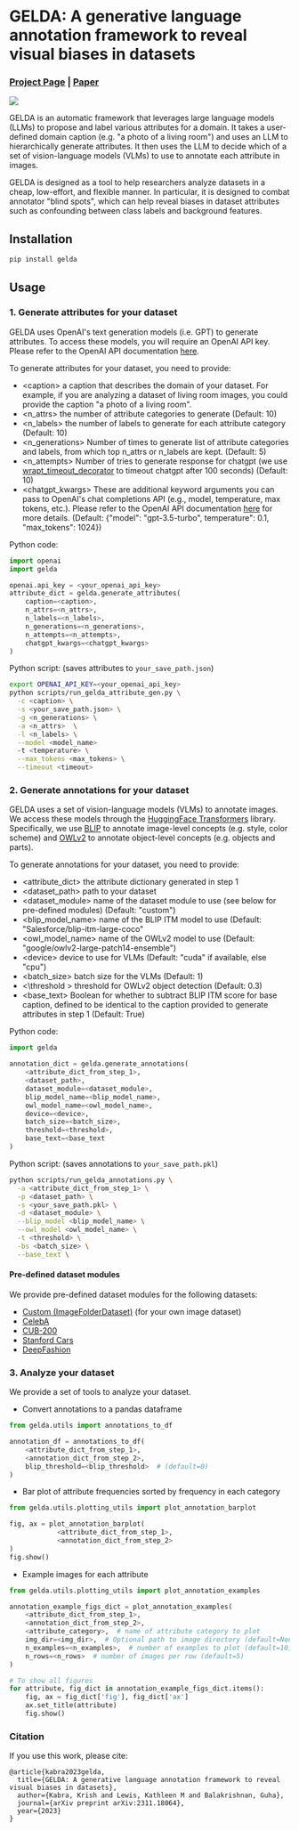 # GELDA: A generative language annotation framework to reveal visual biases in datasets
### [Project Page]() | [Paper](https://arxiv.org/abs/2311.18064)

<img src="assets/pipeline_gelda.png">

GELDA is an automatic framework that leverages large language models (LLMs) to propose and label various attributes for a domain. It takes a user-defined domain caption (e.g. "a photo of a living room") and uses an LLM to hierarchically generate attributes. It then uses the LLM to decide which of a set of vision-language models (VLMs) to use to annotate each attribute in images.

GELDA is designed as a tool to help researchers analyze datasets in a cheap, low-effort, and flexible manner. In particular, it is designed to combat annotator "blind spots", which can help reveal biases in dataset attributes such as confounding between class labels and background features.

## Installation

```bash
pip install gelda
```

## Usage

### 1. Generate attributes for your dataset

GELDA uses OpenAI's text generation models (i.e. GPT) to generate attributes. To access these models, you will require an OpenAI API key. Please refer to the OpenAI API documentation [here](https://openai.com/blog/openai-api). 

To generate attributes for your dataset, you need to provide: 
- \<caption\> a caption that describes the domain of your dataset. For example, if you are analyzing a dataset of living room images, you could provide the caption "a photo of a living room".
- \<n_attrs\> the number of attribute categories to generate (Default: 10)
- \<n_labels\> the number of labels to generate for each attribute category (Default: 10)
- \<n_generations\> Number of times to generate list of attribute categories and labels, from which top n_attrs or n_labels are kept. (Default: 5)
- \<n_attempts\> Number of tries to generate response for chatgpt (we use [wrapt_timeout_decorator](https://github.com/bitranox/wrapt_timeout_decorator) to timeout chatgpt after 100 seconds) (Default: 10)
- \<chatgpt_kwargs\> These are additional keyword arguments you can pass to OpenAI's chat completions API (e.g., model, temperature, max tokens, etc.). Please refer to the OpenAI API documentation [here](https://platform.openai.com/docs/api-reference/chat) for more details. (Default: {"model": "gpt-3.5-turbo", temperature": 0.1, "max_tokens": 1024})

Python code: 
```python
import openai 
import gelda

openai.api_key = <your_openai_api_key>
attribute_dict = gelda.generate_attributes(
    caption=<caption>,
    n_attrs=<n_attrs>,
    n_labels=<n_labels>,
    n_generations=<n_generations>,
    n_attempts=<n_attempts>,
    chatgpt_kwargs=<chatgpt_kwargs>
)
```

Python script: (saves attributes to `your_save_path.json`)
```bash
export OPENAI_API_KEY=<your_openai_api_key>
python scripts/run_gelda_attribute_gen.py \
  -c <caption> \
  -s <your_save_path.json> \
  -g <n_generations> \
  -a <n_attrs>  \
  -l <n_labels> \
  --model <model_name>
  -t <temperature> \
  --max_tokens <max_tokens> \
  --timeout <timeout>
```

### 2. Generate annotations for your dataset

GELDA uses a set of vision-language models (VLMs) to annotate images. We access these models through the [HuggingFace Transformers](https://huggingface.co/docs/transformers/index) library. Specifically, we use [BLIP](https://huggingface.co/docs/transformers/model_doc/blip) to annotate image-level concepts (e.g. style, color scheme) and [OWLv2](https://huggingface.co/docs/transformers/main/model_doc/owlv2) to annotate object-level concepts (e.g. objects and parts). 

To generate annotations for your dataset, you need to provide:
- <attribute_dict> the attribute dictionary generated in step 1
- \<dataset_path\> path to your dataset
- \<dataset_module\> name of the dataset module to use (see below for pre-defined modules) (Default: "custom")
- \<blip_model_name\> name of the BLIP ITM model to use (Default: "Salesforce/blip-itm-large-coco"
- \<owl_model_name\> name of the OWLv2 model to use (Default: "google/owlv2-large-patch14-ensemble")
- \<device\> device to use for VLMs (Default: "cuda" if available, else "cpu")
- \<batch_size\> batch size for the VLMs (Default: 1)
- <\threshold \> threshold for OWLv2 object detection (Default: 0.3)
- \<base_text\> Boolean for whether to subtract BLIP ITM score for base caption, defined to be identical to the caption provided to generate attributes in step 1 (Default: True) 

Python code: 
```python
import gelda 

annotation_dict = gelda.generate_annotations(
    <attribute_dict_from_step_1>, 
    <dataset_path>,
    dataset_module=<dataset_module>,
    blip_model_name=<blip_model_name>,
    owl_model_name=<owl_model_name>,
    device=<device>,
    batch_size=<batch_size>,
    threshold=<threshold>,
    base_text=<base_text
)
```

Python script: (saves annotations to `your_save_path.pkl`) 
```bash
python scripts/run_gelda_annotations.py \
  -a <attribute_dict_from_step_1> \
  -p <dataset_path> \
  -s <your_save_path.pkl> \
  -d <dataset_module> \
  --blip_model <blip_model_name> \
  --owl_model <owl_model_name> \
  -t <threshold> \
  -bs <batch_size> \
  --base_text \ 
```

#### Pre-defined dataset modules
We provide pre-defined dataset modules for the following datasets:
- [Custom (ImageFolderDataset)](gelda/datasets/base.py) (for your own image dataset)
- [CelebA](gelda/datasets/celeba.py)
- [CUB-200](gelda/datasets/cub.py)
- [Stanford Cars](gelda/datasets/cars.py)
- [DeepFashion](gelda/datasets/deepfashion.py)

### 3. Analyze your dataset

We provide a set of tools to analyze your dataset.

- Convert annotations to a pandas dataframe
```python
from gelda.utils import annotations_to_df

annotation_df = annotations_to_df(
    <attribute_dict_from_step_1>,
    <annotation_dict_from_step_2>,
    blip_threshold=<blip_threshold>  # (default=0)
)
```

- Bar plot of attribute frequencies sorted by frequency in each category
```python
from gelda.utils.plotting_utils import plot_annotation_barplot

fig, ax = plot_annotation_barplot(
            <attribute_dict_from_step_1>,
            <annotation_dict_from_step_2>
)
fig.show()
```

- Example images for each attribute
```python
from gelda.utils.plotting_utils import plot_annotation_examples

annotation_example_figs_dict = plot_annotation_examples(
    <attribute_dict_from_step_1>,
    <annotation_dict_from_step_2>, 
    <attribute_category>,  # name of attribute category to plot 
    img_dir=<img_dir>,  # Optional path to image directory (default=None)
    n_examples=<n_examples>,  # number of examples to plot (default=10)
    n_rows=<n_rows>  # number of images per row (default=5)
)

# To show all figures
for attribute, fig_dict in annotation_example_figs_dict.items():
    fig, ax = fig_dict['fig'], fig_dict['ax']
    ax.set_title(attribute)
    fig.show()
```

### Citation
If you use this work, please cite: 
```
@article{kabra2023gelda,
  title={GELDA: A generative language annotation framework to reveal visual biases in datasets},
  author={Kabra, Krish and Lewis, Kathleen M and Balakrishnan, Guha},
  journal={arXiv preprint arXiv:2311.18064},
  year={2023}
}
```